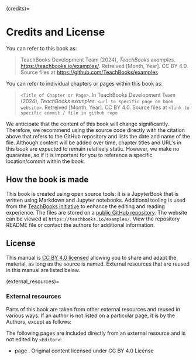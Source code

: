 (credits)=
# Credits and License

You can refer to this book as:

> TeachBooks Development Team (2024), _TeachBooks examples_. https://teachbooks.io/examples/. Retreived [Month, Year]. CC BY 4.0. Source files at https://github.com/TeachBooks/examples

You can refer to individual chapters or pages within this book as:

> `<Title of Chapter or Page>`. In TeachBooks Development Team (2024), _TeachBooks examples_. `<url to specific page on book website>`. Retreived [Month, Year]. CC BY 4.0. Source files at `<link to specific commit / file in github repo`

We anticipate that the content of this book will change significantly. Therefore, we recommend using the source code directly with the citation above that refers to the GitHub repository and lists the date and name of the file. Although content will be added over time, chapter titles and URL's in this book are expected to remain relatively static. However, we make no guarantee, so if it is important for you to reference a specific location/commit within the book.

## How the book is made

This book is created using open source tools: it is a JupyterBook that is written using Markdown and Jupyter notebooks. Additional tooling is used from the [TeachBooks initiative](https://teachbooks.io/) to enhance the editing and reading experience. The files are stored on a [public GitHub repository](https://github.com/TeachBooks/examples). The website can be viewed at `https://teachbooks.io/examples/`. View the repository README file or contact the authors for additional information.

## License
This manual is [CC BY 4.0 licensed](https://creativecommons.org/licenses/by/4.0/) allowing you to share and adapt the material, as long as the source is named. External resources that are reused in this manual are listed below.

(external_resources)=
### External resources

Parts of this book are taken from other external resources and reused in various ways. If an author is not listed on a particular page, it is by the Authors, except as follows:

The following pages are included directly from an external resource and is not edited by `<Editor>`:
- page [](). Original content licensed under CC BY 4.0 License